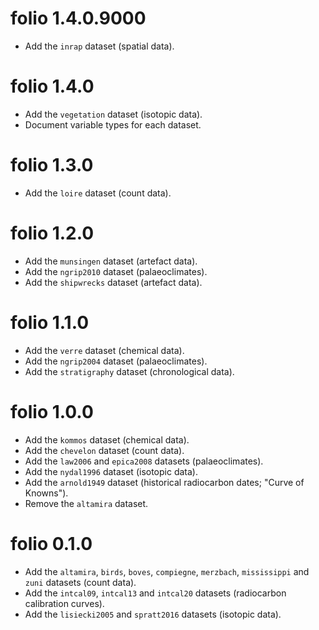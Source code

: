 # folio 1.4.0.9000

* Add the `inrap` dataset (spatial data).

# folio 1.4.0

* Add the `vegetation` dataset (isotopic data).
* Document variable types for each dataset.

# folio 1.3.0

* Add the `loire` dataset (count data).

# folio 1.2.0

* Add the `munsingen` dataset (artefact data).
* Add the `ngrip2010` dataset (palaeoclimates).
* Add the `shipwrecks` dataset (artefact data).

# folio 1.1.0

* Add the `verre` dataset (chemical data).
* Add the `ngrip2004` dataset (palaeoclimates).
* Add the `stratigraphy` dataset (chronological data).

# folio 1.0.0

* Add the `kommos` dataset (chemical data).
* Add the `chevelon` dataset (count data).
* Add the `law2006` and `epica2008` datasets (palaeoclimates).
* Add the `nydal1996` dataset (isotopic data).
* Add the `arnold1949` dataset (historical radiocarbon dates; "Curve of Knowns").
* Remove the `altamira` dataset.

# folio 0.1.0

* Add the `altamira`, `birds`, `boves`, `compiegne`, `merzbach`, `mississippi` and `zuni` datasets (count data).
* Add the `intcal09`, `intcal13` and `intcal20` datasets (radiocarbon calibration curves).
* Add the `lisiecki2005` and `spratt2016` datasets (isotopic data).
